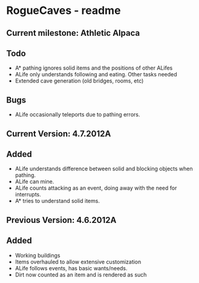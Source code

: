 RogueCaves - readme
===================

Current milestone: Athletic Alpaca
----------------------------------
Todo
----
* A* pathing ignores solid items and the positions of other ALifes
* ALife only understands following and eating. Other tasks needed
* Extended cave generation (old bridges, rooms, etc)

Bugs
----
* ALife occasionally teleports due to pathing errors.

Current Version: 4.7.2012A
--------------------------
Added
-----
* ALife understands difference between solid and blocking objects when pathing.
* ALife can mine.
* ALife counts attacking as an event, doing away with the need for interrupts.
* A* tries to understand solid items.

Previous Version: 4.6.2012A
---------------------------
Added
-----
* Working buildings
* Items overhauled to allow extensive customization
* ALife follows events, has basic wants/needs.
* Dirt now counted as an item and is rendered as such

